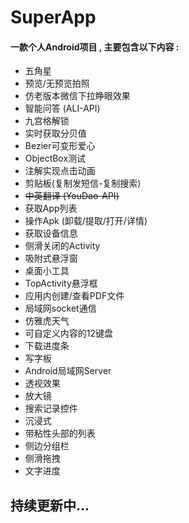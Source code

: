 # SuperApp

#### 一款个人Android项目 , 主要包含以下内容 :

* 五角星
* 预览/无预览拍照
* 仿老版本微信下拉睁眼效果
* 智能问答 (ALI-API)
* 九宫格解锁
* 实时获取分贝值
* Bezier可变形爱心
* ObjectBox测试
* 注解实现点击动画
* 剪贴板(复制发短信-复制搜索)
* ~~中英翻译 (YouDao-API)~~
* 获取App列表
* 操作Apk (卸载/提取/打开/详情)
* 获取设备信息
* 侧滑关闭的Activity
* 吸附式悬浮窗
* 桌面小工具
* TopActivity悬浮框
* 应用内创建/查看PDF文件
* 局域网socket通信
* 仿雅虎天气
* 可自定义内容的12键盘
* 下载进度条
* 写字板
* Android局域网Server
* 透视效果
* 放大镜
* 搜索记录控件
* 沉浸式
* 带粘性头部的列表
* 侧边分组栏
* 侧滑拖拽
* 文字进度

## 持续更新中...
